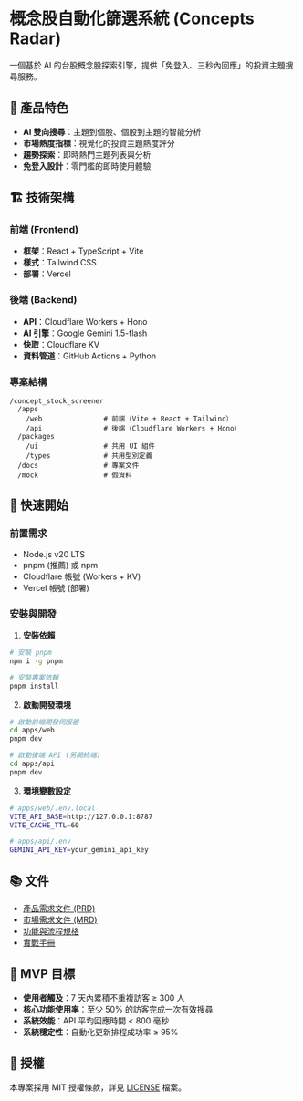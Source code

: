 # 概念股自動化篩選系統 (Concepts Radar)

一個基於 AI 的台股概念股探索引擎，提供「免登入、三秒內回應」的投資主題搜尋服務。

## 🎯 產品特色

- **AI 雙向搜尋**：主題到個股、個股到主題的智能分析
- **市場熱度指標**：視覺化的投資主題熱度評分
- **趨勢探索**：即時熱門主題列表與分析
- **免登入設計**：零門檻的即時使用體驗

## 🏗️ 技術架構

### 前端 (Frontend)
- **框架**：React + TypeScript + Vite
- **樣式**：Tailwind CSS
- **部署**：Vercel

### 後端 (Backend)
- **API**：Cloudflare Workers + Hono
- **AI 引擎**：Google Gemini 1.5-flash
- **快取**：Cloudflare KV
- **資料管道**：GitHub Actions + Python

### 專案結構
```
/concept_stock_screener
  /apps
    /web               # 前端（Vite + React + Tailwind）
    /api               # 後端（Cloudflare Workers + Hono）
  /packages
    /ui                # 共用 UI 組件
    /types             # 共用型別定義
  /docs                # 專案文件
  /mock                # 假資料
```

## 🚀 快速開始

### 前置需求
- Node.js v20 LTS
- pnpm (推薦) 或 npm
- Cloudflare 帳號 (Workers + KV)
- Vercel 帳號 (部署)

### 安裝與開發

1. **安裝依賴**
```bash
# 安裝 pnpm
npm i -g pnpm

# 安裝專案依賴
pnpm install
```

2. **啟動開發環境**
```bash
# 啟動前端開發伺服器
cd apps/web
pnpm dev

# 啟動後端 API (另開終端)
cd apps/api
pnpm dev
```

3. **環境變數設定**
```bash
# apps/web/.env.local
VITE_API_BASE=http://127.0.0.1:8787
VITE_CACHE_TTL=60

# apps/api/.env
GEMINI_API_KEY=your_gemini_api_key
```

## 📚 文件

- [產品需求文件 (PRD)](docs/[PRD]概念股自動化篩選系統.md)
- [市場需求文件 (MRD)](docs/[MRD]概念股自動化篩選系統.md)
- [功能與流程規格](docs/[功能&流程]概念股自動化篩選系統%20-%20功能細節與流程規格書.md)
- [實戰手冊](docs/vibe_coding_從_0_到demo超細實戰手冊_v_a_2025_08_27.md)

## 🎯 MVP 目標

- **使用者觸及**：7 天內累積不重複訪客 ≥ 300 人
- **核心功能使用率**：至少 50% 的訪客完成一次有效搜尋
- **系統效能**：API 平均回應時間 < 800 毫秒
- **系統穩定性**：自動化更新排程成功率 ≥ 95%

## 📄 授權

本專案採用 MIT 授權條款，詳見 [LICENSE](LICENSE) 檔案。
